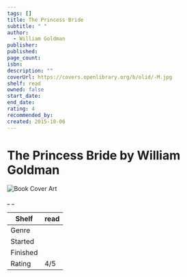```yaml
---
tags: []
title: The Princess Bride
subtitle: " "
author:
  - William Goldman
publisher: 
published: 
page_count: 
isbn: 
description: ""
coverUrl: https://covers.openlibrary.org/b/olid/-M.jpg
shelf: read
owned: false
start_date: 
end_date: 
rating: 4
recommended_by: 
created: 2015-10-06
---
```


# The Princess Bride by William Goldman

![Book Cover Art](https://covers.openlibrary.org/b/olid/-M.jpg)

_ _

| Shelf | read |
| --- | --- |
| Genre |  |
| Started |  |
| Finished |  |
| Rating | 4/5 |

